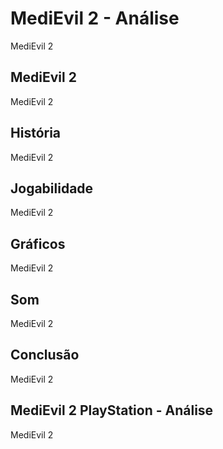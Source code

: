 ---
---

# MediEvil 2 - Análise

MediEvil 2

## MediEvil 2

MediEvil 2

## História

MediEvil 2

## Jogabilidade

MediEvil 2

## Gráficos

MediEvil 2

## Som

MediEvil 2

## Conclusão

MediEvil 2

## MediEvil 2 PlayStation - Análise

MediEvil 2
